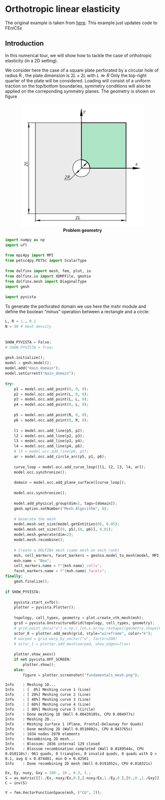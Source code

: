 # Orthotropic linear elasticity

The original example is taken from [here](https://comet-fenics.readthedocs.io/en/latest/demo/elasticity/orthotropic_elasticity.py.html). This example just updates code to FEniCSx

## Introduction

In this numerical tour, we will show how to tackle the case of orthotropic elasticity (in a 2D setting).

We consider here the case of a square plate perforated by a circular hole of radius R
, the plate dimension is $2L×2L$
 with $L≫R$
Only the top-right quarter of the plate will be considered. Loading will consist of a uniform traction on the top/bottom boundaries, symmetry conditions will also be applied on the correponding symmetry planes. The geometry is shown on figure

<div style="text-align:center">
  <img src="pics/geometry.png" alt="Problem geometry" width=400 height=400 title="Problem geometry">
  <figcaption><b>Problem geometry</b></figcaption>
</div>


```python
import numpy as np
import ufl

from mpi4py import MPI
from petsc4py.PETSc import ScalarType

from dolfinx import mesh, fem, plot, io
from dolfinx.io import XDMFFile, gmshio
from dolfinx.mesh import DiagonalType
import gmsh

import pyvista
```

To generate the perforated domain we use here the mshr module and define the boolean “minus” operation between a rectangle and a circle:


```python
L, R = 1., 0.1
N = 50 # mesh density


SHOW_PYVISTA = False;
# SHOW_PYVISTA = True;

gmsh.initialize();
model = gmsh.model();
model.add("main_domain");
model.setCurrent("main_domain");

try:
    p1 = model.occ.add_point(0, 0, 0);
    p2 = model.occ.add_point(L, 0, 0);
    p3 = model.occ.add_point(L, L, 0);
    p4 = model.occ.add_point(0, L, 0);

    p5 = model.occ.add_point(R, 0, 0);
    p6 = model.occ.add_point(0, R, 0);

    l1 = model.occ.add_line(p5, p2);
    l2 = model.occ.add_line(p2, p3);
    l3 = model.occ.add_line(p3, p4);
    l4 = model.occ.add_line(p4, p6);
    # l5 = model.occ.add_line(p6, p5);
    ar = model.occ.add_circle_arc(p5, p1, p6); 

    curve_loop = model.occ.add_curve_loop([l1, l2, l3, l4, ar]);
    model.occ.synchronize();

    domain = model.occ.add_plane_surface([curve_loop]);

    model.occ.synchronize();

    model.add_physical_group(dim=2, tags=[domain]);
    gmsh.option.setNumber("Mesh.Algorithm", 8);

    # Generate the mesh
    model.mesh.set_size(model.getEntities(0), 0.05);
    model.mesh.set_size([(0, p5),(0, p6)], 0.01);
    model.mesh.generate(dim=2);
    model.mesh.recombine();

    # Create a DOLFINx mesh (same mesh on each rank)
    msh, cell_markers, facet_markers = gmshio.model_to_mesh(model, MPI.COMM_SELF,0,gdim=2);
    msh.name = "Box";
    cell_markers.name = f"{msh.name}_cells";
    facet_markers.name = f"{msh.name}_facets";
finally:
    gmsh.finalize();

if SHOW_PYVISTA:
    
    pyvista.start_xvfb();
    plotter = pyvista.Plotter();

    topology, cell_types, geometry = plot.create_vtk_mesh(msh);
    grid = pyvista.UnstructuredGrid(topology, cell_types, geometry);
    # grid.point_data["u"] = np.c_[uh.x.array.reshape((geometry.shape[0], 2)), np.zeros(geometry.shape[0]).T]
    actor_0 = plotter.add_mesh(grid, style="wireframe", color="k");
    # warped = grid.warp_by_vector("u", factor=500)
    # actor_1 = plotter.add_mesh(warped, show_edges=True)

    plotter.show_axes()
    if not pyvista.OFF_SCREEN:
        plotter.show();
    else:
        figure = plotter.screenshot("fundamentals_mesh.png");
```

    Info    : Meshing 1D...
    Info    : [  0%] Meshing curve 1 (Line)
    Info    : [ 20%] Meshing curve 2 (Line)
    Info    : [ 40%] Meshing curve 3 (Line)
    Info    : [ 60%] Meshing curve 4 (Line)
    Info    : [ 80%] Meshing curve 5 (Circle)
    Info    : Done meshing 1D (Wall 0.00439105s, CPU 0.004977s)
    Info    : Meshing 2D...
    Info    : Meshing surface 1 (Plane, Frontal-Delaunay for Quads)
    Info    : Done meshing 2D (Wall 0.0510802s, CPU 0.043765s)
    Info    : 1034 nodes 2070 elements
    Info    : Recombining 2D mesh...
    Info    : Blossom: 2836 internal 129 closed
    Info    : Blossom recombination completed (Wall 0.0189544s, CPU 0.010118s): 961 quads, 0 triangles, 0 invalid quads, 0 quads with Q < 0.1, avg Q = 0.874401, min Q = 0.42561
    Info    : Done recombining 2D mesh (Wall 0.0191052s, CPU 0.010321s)



```python
Ex, Ey, nuxy, Gxy = 100., 10., 0.3, 5.;
S = as_matrix([[1./Ex,-nuxy/Ex,0.],[-nuxy/Ex,1./Ey,0.],[0.,0.,1./Gxy]])
C = inv(S)
```


```python
V = fem.VectorFunctionSpace(msh, ("CG", 2));

```
